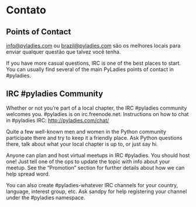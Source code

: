 # Contato

## Points of Contact

info@pyladies.com ou brazil@pyladies.com são os melhores locais para enviar qualquer questão que talvez você tenha.

If you have more casual questions, IRC is one of the best places to start.
You can usually find several of the main PyLadies points of contact in
\#pyladies.

## IRC #pyladies Community

Whether or not you’re part of a local chapter, the IRC #pyladies
community welcomes you. #pyladies is on irc.freenode.net. Instructions
on how to chat in #pyladies IRC: http://pyladies.com/chat/

Quite a few well-known men and women in the Python community participate
there and try to keep it a friendly place. Ask Python questions there,
talk about what your local chapter is up to, or just say hi.

Anyone can plan and host virtual meetups in IRC #pyladies. You should
host one! Just tell one of the ops to update the topic with info about
your meetup. See the “Promotion” section for further details about how
we can help spread word.

You can also create #pyladies-whatever IRC channels for your country,
language, interest group, etc. Ask sandpy for help registering your
channel under the #pyladies namespace.
